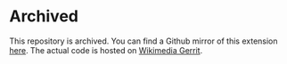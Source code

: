 # Archived

This repository is archived.
You can find a Github mirror of this extension [here](https://github.com/wikimedia/mediawiki-extensions-PasswordlessLogin).
The actual code is hosted on [Wikimedia Gerrit](https://gerrit.wikimedia.org/r/admin/projects/mediawiki/extensions/PasswordlessLogin).

